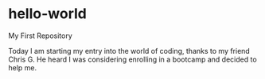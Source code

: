 # hello-world
My First Repository

Today I am starting my entry into the world of coding, thanks to my friend Chris G.  He heard I was considering enrolling in a bootcamp and decided to help me.

